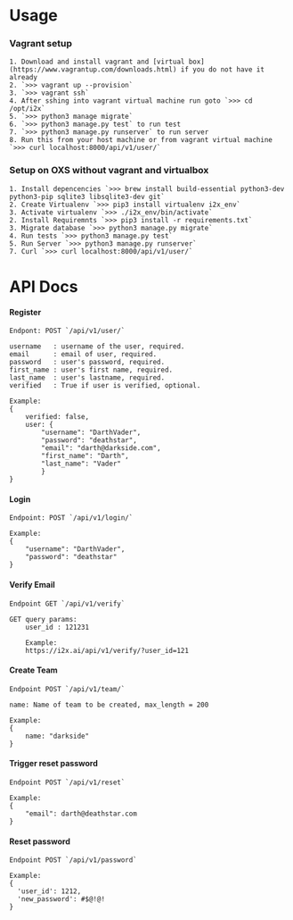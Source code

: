 # Usage

### Vagrant setup
	1. Download and install vagrant and [virtual box] (https://www.vagrantup.com/downloads.html) if you do not have it already
	2. `>>> vagrant up --provision` 
	3. `>>> vagrant ssh`
	4. After sshing into vagrant virtual machine run goto `>>> cd /opt/i2x`
	5. `>>> python3 manage migrate`
	6. `>>> python3 manage.py test` to run test
	7. `>>> python3 manage.py runserver` to run server
	8. Run this from your host machine or from vagrant virtual machine `>>> curl localhost:8000/api/v1/user/`


### Setup on OXS without vagrant and virtualbox
	1. Install depencencies `>>> brew install build-essential python3-dev python3-pip sqlite3 libsqlite3-dev git`
	2. Create Virtualenv `>>> pip3 install virtualenv i2x_env`
	3. Activate virtualenv `>>> ./i2x_env/bin/activate`
	2. Install Requiremnts `>>> pip3 install -r requirements.txt`
	3. Migrate database `>>> python3 manage.py migrate`
	4. Run tests `>>> python3 manage.py test`
	5. Run Server `>>> python3 manage.py runserver`
	7. Curl `>>> curl localhost:8000/api/v1/user/`


# API Docs

#### Register
	
	Endpont: POST `/api/v1/user/`
	
	username   : username of the user, required.
	email      : email of user, required.
	password   : user's password, required.
	first_name : user's first name, required.
	last_name  : user's lastname, required.
	verified   : True if user is verified, optional.
	
	Example:
	{
		verified: false,
		user: {
			"username": "DarthVader",
			"password": "deathstar",
			"email": "darth@darkside.com",
			"first_name": "Darth",
			"last_name": "Vader"
			}
	}
	
#### Login

	Endpoint: POST `/api/v1/login/`

	Example:
	{
		"username": "DarthVader",
		"password": "deathstar"
	}

#### Verify Email
	
	Endpoint GET `/api/v1/verify`
		
	GET query params:
		user_id : 121231
		
		Example:
		https://i2x.ai/api/v1/verify/?user_id=121


#### Create Team

	Endpoint POST `/api/v1/team/`
	
	name: Name of team to be created, max_length = 200
	
	Example:
	{
		name: "darkside"
	}


#### Trigger reset password

	Endpoint POST `/api/v1/reset`
	
	Example:
	{
		"email": darth@deathstar.com
    }


#### Reset password
	
	Endpoint POST `/api/v1/password`
	
	Example:
	{
	  'user_id': 1212,
      'new_password': #$@!@!
    }
